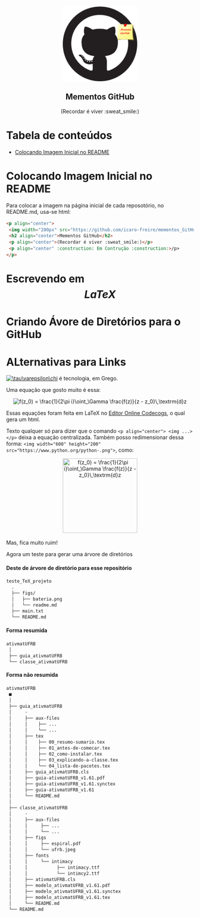 <p align="center">
  <img
     width="200px"
     src="https://github.com/icaro-freire/mementos_GitHub/blob/master/figs/fig-github.png"
       align="center" 
       alt="Mementos GitHub" 
  />
  <h2 align="center">
      Mementos GitHub
  </h2>
  <p align="center">
      (Recordar é viver :sweat_smile:)
  </p>
</p>

Tabela de conteúdos
====================
<!--ts-->
   * [Colocando Imagem Inicial no README](#colocando-imagem-inicial-no-readme)
<!--te-->


# Colocando Imagem Inicial no README

Para colocar a imagem na página inicial de cada reposotório, no README.md, usa-se html:

```html
<p align="center">
 <img width="200px" src="https://github.com/icaro-freire/mementos_GitHub/blob/master/figs/fig-github.png" align="center" alt="Mementos GitHub" />
 <h2 align="center">Mementos GitHub</h2>
 <p align="center">(Recordar é viver :sweat_smile:)</p>
 <p align="center" :construction: Em Contrução :construction:>/p>
</p>
```

# Escrevendo em $$LaTeX$$

# Criando Ávore de Diretórios para o GitHub

# ALternativas para Links
<a href="https://www.codecogs.com/eqnedit.php?latex=\tau\varepsilon\chi" target="_blank"><img src="https://latex.codecogs.com/gif.latex?\tau\varepsilon\chi" title="\tau\varepsilon\chi" /></a> é tecnologia, em Grego.

Uma equação que gosto muito é essa:

<p align="center">
<img src="https://latex.codecogs.com/gif.latex?f(z_0)&space;=&space;\frac{1}{2\pi&space;i}\oint_\Gamma&space;\frac{f(z)}{z&space;-&space;z_0}\,\textrm{d}z" title="f(z_0) = \frac{1}{2\pi i}\oint_\Gamma \frac{f(z)}{z - z_0}\,\textrm{d}z" /></p>

Essas equações foram feita em LaTeX no [Editor Online Codecogs][CD], o qual gera um html.

[CD]: https://www.codecogs.com/latex/eqneditor.php

Texto qualquer só para dizer que o comando `<p align="center"> <img ...> </p>` deixa a equação centralizada.
Também posso redimensionar dessa forma: `<img width="600" height="200" src="https://www.python.org/python-.png">`, como:

<p align="center">
<img width="200" height="200" src="https://latex.codecogs.com/gif.latex?f(z_0)&space;=&space;\frac{1}{2\pi&space;i}\oint_\Gamma&space;\frac{f(z)}{z&space;-&space;z_0}\,\textrm{d}z" title="f(z_0) = \frac{1}{2\pi i}\oint_\Gamma \frac{f(z)}{z - z_0}\,\textrm{d}z" />
</p>

Mas, fica muito ruim!

Agora um teste para gerar uma árvore de diretórios

#### Deste de árvore de diretório para esse repositório

```
teste_TeX_projeto
  .
  ├── figs/
  │   ├── bateria.png
  │   └── readme.md
  ├── main.txt
  └── README.md
```

#### Forma resumida
```
ativmatUFRB
 │
 ├── guia_ativmatUFRB
 └── classe_ativmatUFRB
 ```
#### Forma não resumida
```
ativmatUFRB
 ■
 │
 ├── guia_ativmatUFRB
 │     ·
 │     ├── aux-files
 │     │    ├── ...
 │     │    └── ...
 │     ├── tex
 │     │    ├── 00_resumo-sumario.tex 
 │     │    ├── 01_antes-de-comecar.tex
 │     │    ├── 02_como-instalar.tex
 │     │    ├── 03_explicando-a-classe.tex
 │     │    └── 04_lista-de-pacotes.tex
 │     ├── guia_ativmatUFRB.cls
 │     ├── guia-ativmatUFRB_v1.61.pdf
 │     ├── guia-ativmatUFRB_v1.61.synctex
 │     ├── guia-ativmatUFRB_v1.61
 │     └── README.md
 │
 ├── classe_ativmatUFRB
 │     ·
 │     ├── aux-files
 │     │     ├── ...
 │     │     └── ...
 │     ├── figs
 │     │     ├── espiral.pdf
 │     │     └── ufrb.jpeg
 │     ├── fonts
 │     │     └── intimacy
 │     │           ├── intimacy.ttf
 │     │           └── intimcy2.ttf
 │     ├── ativmatUFRB.cls
 │     ├── modelo_ativmatUFRB_v1.61.pdf
 │     ├── modelo_ativmatUFRB_v1.61.synctex
 │     ├── modelo_ativmatUFRB_v1.61.tex
 │     └── README.md
 └── README.md
```

